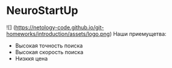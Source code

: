 # NeuroStartUp
![] (https://netology-code.github.io/git-homeworks/introduction/assets/logo.png)
Наши приемущетва:
* Высокая точность поиска
* Высокая скорость поиска
* Низккя цена